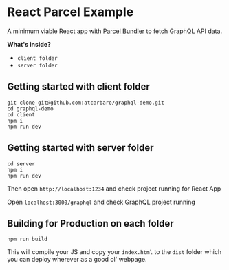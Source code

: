 # React Parcel Example

A minimum viable React app with [Parcel Bundler](https://parceljs.org) to fetch GraphQL API data.

**What's inside?**

* `client folder`
* `server folder`

## Getting started with client folder

```
git clone git@github.com:atcarbaro/graphql-demo.git
cd graphql-demo
cd client 
npm i
npm run dev
```

## Getting started with server folder

```
cd server 
npm i
npm run dev
```

Then open `http://localhost:1234` and check project running for React App

Open `localhost:3000/graphql` and check GraphQL project running

## Building for Production on each folder

```
npm run build
```

This will compile your JS and copy your `index.html` to the `dist` folder which
you can deploy wherever as a good ol' webpage.

